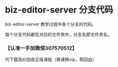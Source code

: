 # biz-editor-server 分支代码

biz-editor-server 教学过程中各个分支的代码。

每个分支代码都在对应的文件夹中，分支名即文件夹名。


### 【认准一手加微信307570512】
代下载高价回收正版课程（换课换vip，帮回血）
